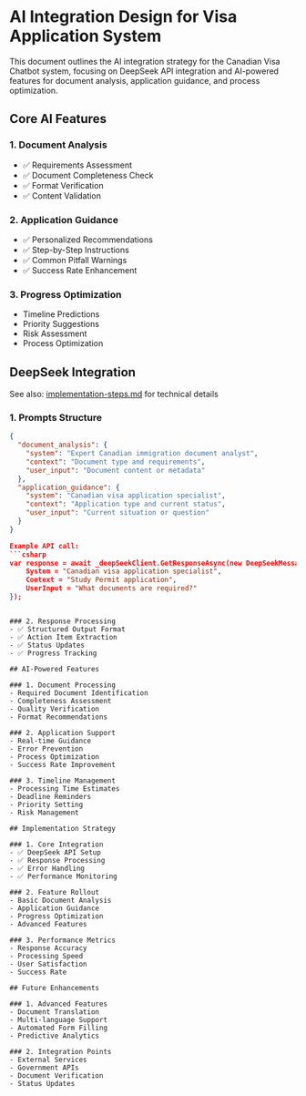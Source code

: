 # AI Integration Design for Visa Application System

This document outlines the AI integration strategy for the Canadian Visa Chatbot system, focusing on DeepSeek API integration and AI-powered features for document analysis, application guidance, and process optimization.

## Core AI Features

### 1. Document Analysis
- ✅ Requirements Assessment
- ✅ Document Completeness Check
- ✅ Format Verification
- ✅ Content Validation

### 2. Application Guidance
- ✅ Personalized Recommendations
- ✅ Step-by-Step Instructions
- ✅ Common Pitfall Warnings
- ✅ Success Rate Enhancement

### 3. Progress Optimization
- Timeline Predictions
- Priority Suggestions
- Risk Assessment
- Process Optimization

## DeepSeek Integration

See also: [implementation-steps.md](./implementation-steps.md) for technical details

### 1. Prompts Structure
```json
{
  "document_analysis": {
    "system": "Expert Canadian immigration document analyst",
    "context": "Document type and requirements",
    "user_input": "Document content or metadata"
  },
  "application_guidance": {
    "system": "Canadian visa application specialist",
    "context": "Application type and current status",
    "user_input": "Current situation or question"
  }
}

Example API call:
```csharp
var response = await _deepSeekClient.GetResponseAsync(new DeepSeekMessage {
    System = "Canadian visa application specialist",
    Context = "Study Permit application",
    UserInput = "What documents are required?"
});
```
```

### 2. Response Processing
- ✅ Structured Output Format
- ✅ Action Item Extraction
- ✅ Status Updates
- ✅ Progress Tracking

## AI-Powered Features

### 1. Document Processing
- Required Document Identification
- Completeness Assessment
- Quality Verification
- Format Recommendations

### 2. Application Support
- Real-time Guidance
- Error Prevention
- Process Optimization
- Success Rate Improvement

### 3. Timeline Management
- Processing Time Estimates
- Deadline Reminders
- Priority Setting
- Risk Management

## Implementation Strategy

### 1. Core Integration
- ✅ DeepSeek API Setup
- ✅ Response Processing
- ✅ Error Handling
- ✅ Performance Monitoring

### 2. Feature Rollout
- Basic Document Analysis
- Application Guidance
- Progress Optimization
- Advanced Features

### 3. Performance Metrics
- Response Accuracy
- Processing Speed
- User Satisfaction
- Success Rate

## Future Enhancements

### 1. Advanced Features
- Document Translation
- Multi-language Support
- Automated Form Filling
- Predictive Analytics

### 2. Integration Points
- External Services
- Government APIs
- Document Verification
- Status Updates
